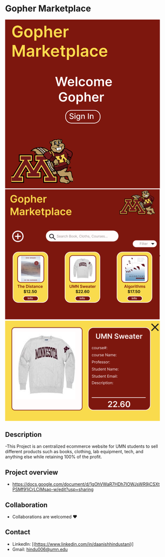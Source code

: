 # Gopher Marketplace
![Alt text](https://github.com/Daanish-Hindustani/Gopher_Marketplace/blob/main/readme_imgs/login.png?/raw=true)
![Alt text](https://github.com/Daanish-Hindustani/Gopher_Marketplace/blob/main/readme_imgs/main.png?/raw=true)
![Alt text](https://github.com/Daanish-Hindustani/Gopher_Marketplace/blob/main/readme_imgs/detail_view.png?/raw=true)

## Description
 -This Project is an centralized ecommerce website for UMN students to sell different products such as books, clothing, lab equipment, tech, and anything else while retaining 100% of the profit. 

## Project overview
- https://docs.google.com/document/d/1gOhVWaR7HDh7IOWJsWR9jCSXtPSMf91iCrLCiMsao-w/edit?usp=sharing

## Collaboration
- Collaborations are welcomed ❤️
   
## Contact
 - LinkedIn: [(https://www.linkedin.com/in/daanishhindustani)]
 - Gmail: hindu006@umn.edu
